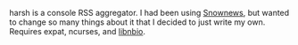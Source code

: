 harsh is a console RSS aggregator.
I had been using [Snownews](http://kiza.kcore.de/software/snownews/), but wanted to change so many things about it that I decided to just write my own.
Requires expat, ncurses, and [libnbio](http://www.zigamorph.net/libnbio).
